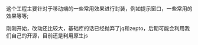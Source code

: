 
这个工程主要针对于移动端的一些常用效果进行封装，例如提示窗口，一些常用的效果等等;

刚刚开始，改动还比较大，基础库的话已经抛弃了jq和zepto，后期可能会利用我们自己的开源，目前还是利用原生js